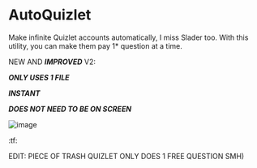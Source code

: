 # AutoQuizlet

Make infinite Quizlet accounts automatically,  I miss Slader too. With this utility, you can make
them pay 1* question at a time. 

NEW AND ***IMPROVED*** V2:

***ONLY USES 1 FILE*** 

***INSTANT***

***DOES NOT NEED TO BE ON SCREEN*** 

![image](https://user-images.githubusercontent.com/66354051/147867693-7a0eaa82-934b-496c-9b94-0f44da14a7d5.png)

:tf:

EDIT: PIECE OF TRASH QUIZLET ONLY DOES 1 FREE QUESTION SMH)
